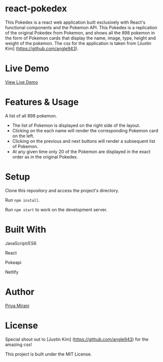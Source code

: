 # react-pokedex

This Pokedex is a react web application built exclusively with React's functional components and the Pokemon API. This Pokedex is a replication of the original Pokedex from Pokemon, and shows all the 898 pokemon in the form of Pokemon cards that display the name, image, type, height and weight of the pokemon. The css for the application is taken from [Justin Kim] (https://github.com/angle943).

# Live Demo

[View Live Demo](https://react-based-pokedex.netlify.app/)

# Features & Usage

A list of all 898 pokemon.

- The list of Pokemon is displayed on the right side of the layout.
- Clicking on the each name will render the corresponding Pokemon card on the left.
- Clicking on the previous and next buttons will render a subsequent list of Pokemon.
- At any given time only 20 of the Pokemon are displayed in the exact order as in the original Pokedex.

# Setup

Clone this repository and access the project's directory.

Run `npm install`.

Run `npm start` to work on the development server.

# Built With

JavaScript/ES6

React

Pokeapi

Netlify

# Author

[Priya Mirani](https://github.com/lifewave174)

# License

Special shout out to [Justin Kim] (https://github.com/angle943) for the amazing css!

This project is built under the MIT License.
